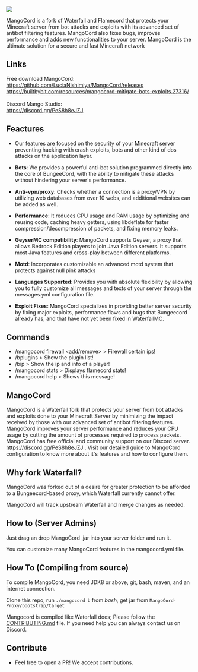 
<img src="https://mondongo.cf/cloud/up/Mangocord.png" />

MangoCord is a fork of Waterfall and Flamecord that protects your Minecraft server from bot attacks and exploits with its advanced set of antibot filtering features. MangoCord also fixes bugs, improves performance and adds new functionalities to your server. MangoCord is the ultimate solution for a secure and fast Minecraft network

## Links
Free download MangoCord:<br>
https://github.com/LuciaNishimiya/MangoCord/releases<br>
https://builtbybit.com/resources/mangocord-mitigate-bots-exploits.27316/
<br> <br>
Discord Mango Studio:<br>
https://discord.gg/PeS8h8eJZJ

## Feactures
* Our features are focused on the security of your Minecraft server preventing hacking with crash exploits, bots and other kind of dos attacks on the application layer.

* **Bots**: We provides a powerful anti-bot solution programmed directly into the core of BungeeCord, with the ability to mitigate these attacks without hindering your server's performance.

* **Anti-vpn/proxy**: Checks whether a connection is a proxy/VPN by utilizing web databases from over 10 webs, and additional websites can be added as well.

* **Performance**: It reduces CPU usage and RAM usage by optimizing and reusing code, caching heavy getters, using libdeflate for faster compression/decompression of packets, and fixing memory leaks.

* **GeyserMC compatibility**: MangoCord supports Geyser, a proxy that allows Bedrock Edition players to join Java Edition servers. It supports most Java features and cross-play between different platforms.

* **Motd**: Incorporates customizable an advanced motd system that protects against null pink attacks

* **Languages Supported**: Provides you with absolute flexibility by allowing you to fully customize all messages and texts of your server through the messages.yml configuration file.

* **Exploit Fixes**: MangoCord specializes in providing better server security by fixing major exploits, performance flaws and bugs that Bungeecord already has, and that have not yet been fixed in WaterfallMC.

## Commands
- /mangocord firewall <add/remove> <ip> > Firewall certain ips!
- /bplugins > Show the plugin list!
- /bip <player> > Show the ip and info of a player!
- /mangocord stats > Displays flamecord stats!
- /mangocord help > Shows this message!


## MangoCord

MangoCord is a Waterfall fork that protects your server from bot attacks and exploits done to your Minecraft Server by minimizing the impact received by those with our advanced set of antibot filtering features. MangoCord improves your server performance and reduces your CPU usage by cutting the amount of processes required to process packets. MangoCord has free official and community support on our Discord server. https://discord.gg/PeS8h8eJZJ . Visit our detailed guide to MangoCord configuration to know more about it's features and how to configure them.


## Why fork Waterfall?

MangoCord  was forked out of a desire for greater protection to be afforded to a Bungeecord-based proxy, which Waterfall currently cannot offer.

MangoCord  will track upstream Waterfall and merge changes as needed.

## How to (Server Admins)

Just drag an drop MangoCord .jar into your server folder and run it.

You can customize many MangoCord  features in the mangocord.yml file.

## How To (Compiling from source)

To compile MangoCord, you need JDK8 or above, git, bash, maven, and an internet connection.

Clone this repo, run `./mangocord b` from *bash*, get jar from `MangoCord-Proxy/bootstrap/target`

Mangocord is compiled like Waterfall does; Please follow the [CONTRIBUTING.md](https://github.com/LuciaNishimiya/MangoCord/blob/main/CONTRIBUTING.md) file. If you need help you can always contact us on Discord.

## Contribute

* Feel free to open a PR! We accept contributions.
